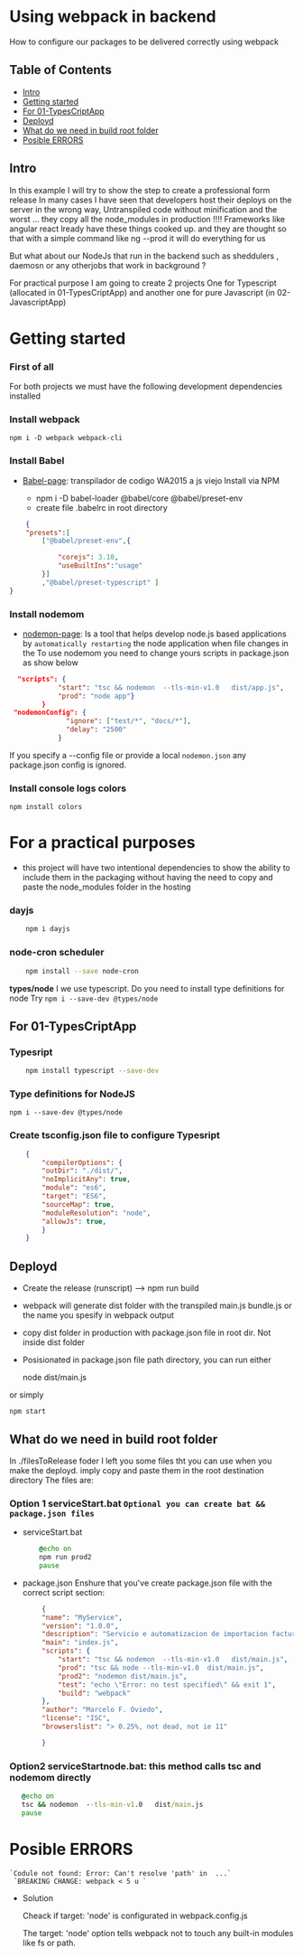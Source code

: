 # Using webpack in backend 
How to configure our packages to be delivered correctly using webpack

## Table of Contents

- [Intro ](#Intro)
- [Getting started](#Getting-started)
- [For 01-TypesCriptApp](#For-01-TypesCriptApp)
- [Deployd](#Deployd )
- [What do we need in build root folder](#What-do-we-need-in-build-root-folder)
- [Posible ERRORS](#Posible-ERRORS)

## Intro

In this example I will try to show the step to create a professional form release
In many cases I have seen that developers host their deploys on the server in the wrong way, Untranspiled code without minification and the worst ...
they copy all the node_modules in production !!!!
Frameworks like angular react lready have these things cooked up. and they are thought so that with a simple command like ng --prod it will do everything for us

But what about our NodeJs that run in the backend such as sheddulers , daemosn or any otherjobs that work in background ?

For practical purpose I am going to create 2 projects
     One for Typescript  (allocated in 01-TypesCriptApp) and  another one for pure  Javascript (in 02-JavascriptApp)


# Getting started 

### First of all 

For both projects we must have the following development dependencies installed

### Install webpack
    npm i -D webpack webpack-cli

### Install Babel 

- [Babel-page](https://babeljs.io/): transpilador de codigo WA2015 a js viejo
Install via NPM

    - npm i -D babel-loader @babel/core  @babel/preset-env 
    - create file .babelrc in root directory
```json
    {
    "presets":[
        ["@babel/preset-env",{

            "corejs": 3.10,
            "useBuiltIns":"usage"
        }]
        ,"@babel/preset-typescript" ]
}
```

### Install nodemom 
- [nodemon-page](https://www.npmjs.com/package/nodemon): Is a tool that helps develop node.js based applications by `automatically restarting` the node application when file changes in the 
    To use nodemom you need to change yours scripts in package.json as show below

 
```json
  "scripts": {
            "start": "tsc && nodemon  --tls-min-v1.0   dist/app.js",
            "prod": "node app"}
        }
 "nodemonConfig": {
              "ignore": ["test/*", "docs/*"],
              "delay": "2500"
            }
```
If you specify a --config file or provide a local `nodemon.json` any package.json config is ignored.

### Install console logs colors
    npm install colors

# For a practical purposes

- this project will have two intentional dependencies to show the ability to include them in the packaging without having the need to copy and paste the node_modules folder in the hosting

### dayjs 
```bash
    npm i dayjs
```
### node-cron scheduler 
```bash
    npm install --save node-cron
```
 **types/node** I we use typescript.   Do you need to install type definitions for node Try `npm i --save-dev @types/node`


## For 01-TypesCriptApp 

### Typesript 
```bash
    npm install typescript --save-dev
```
### Type definitions for NodeJS

    npm i --save-dev @types/node

### Create tsconfig.json file to configure Typesript
```json
    {
        "compilerOptions": {
        "outDir": "./dist/",
        "noImplicitAny": true,
        "module": "es6",
        "target": "ES6",
        "sourceMap": true,
        "moduleResolution": "node",
        "allowJs": true,
        }
    }
```


## Deployd

- Create the release (runscript) --> npm run build 
- webpack will generate dist folder with the transpiled main.js bundle.js or the name you spesify in webpack output
- copy dist folder in production with package.json file in root dir. Not inside dist folder
- Posisionated in package.json file path directory, you can run either 

   node dist/main.js

or simply
        
    npm start



## What do we need in build root folder
 
In ./filesToRelease foder I left you some files tht you can use when you make the deployd. imply copy and paste them in the root destination directory
The files are:

### Option 1 serviceStart.bat `Optional you can create bat &&  package.json files`
 - serviceStart.bat
    ```bat  
        @echo on
        npm run prod2
        pause
    ```
- package.json
   Enshure that you've create package.json file with the correct script section:
```json
        {
        "name": "MyService",
        "version": "1.0.0",
        "description": "Servicio e automatizacion de importacion facturas y socios mensual",
        "main": "index.js",
        "scripts": {
            "start": "tsc && nodemon  --tls-min-v1.0   dist/main.js",
            "prod": "tsc && node --tls-min-v1.0  dist/main.js",
            "prod2": "nodemon dist/main.js",
            "test": "echo \"Error: no test specified\" && exit 1",
            "build": "webpack"
        },
        "author": "Marcelo F. Oviedo",
        "license": "ISC",
        "browserslist": "> 0.25%, not dead, not ie 11"

        } 
```

### Option2 serviceStartnode.bat: this method calls tsc and nodemom directly

 ```bat  
    @echo on
    tsc && nodemon  --tls-min-v1.0   dist/main.js
    pause
```

# Posible ERRORS

    `Codule not found: Error: Can't resolve 'path' in  ...`
     `BREAKING CHANGE: webpack < 5 u `
- Solution

    Cheack if target: 'node' is configurated in webpack.config.js

    The target: 'node' option tells webpack not to touch any built-in modules like fs or path.



    

